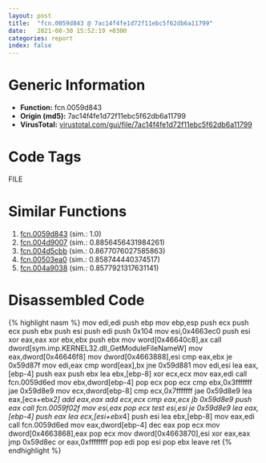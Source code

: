 ```yaml
---
layout: post
title:  "fcn.0059d843 @ 7ac14f4fe1d72f11ebc5f62db6a11799"
date:   2021-08-30 15:52:19 +0300
categories: report
index: false
---
```


# Generic Information
- **Function:** fcn.0059d843
- **Origin (md5):** 7ac14f4fe1d72f11ebc5f62db6a11799
- **VirusTotal:** [virustotal.com/gui/file/7ac14f4fe1d72f11ebc5f62db6a11799][virustotal_ref]

# Code Tags
<span class="tag" id="FILE">FILE</span>


# Similar Functions

1. [fcn.0059d843][similar_1_ref] (sim.: 1.0)
2. [fcn.004d9007][similar_2_ref] (sim.: 0.8856456431984261)
3. [fcn.004d5cbb][similar_3_ref] (sim.: 0.8677076027585863)
4. [fcn.00503ea0][similar_4_ref] (sim.: 0.858744440374517)
5. [fcn.004a9038][similar_5_ref] (sim.: 0.8577921317631141)


# Disassembled Code

{% highlight nasm %}
mov edi,edi
push ebp
mov ebp,esp
push ecx
push ecx
push ebx
push esi
push edi
push 0x104
mov esi,0x4663ec0
push esi
xor eax,eax
xor ebx,ebx
push ebx
mov word[0x46640c8],ax
call dword[sym.imp.KERNEL32.dll_GetModuleFileNameW]
mov eax,dword[0x46646f8]
mov dword[0x4663888],esi
cmp eax,ebx
je 0x59d87f
mov edi,eax
cmp word[eax],bx
jne 0x59d881
mov edi,esi
lea eax,[ebp-4]
push eax
push ebx
lea ebx,[ebp-8]
xor ecx,ecx
mov eax,edi
call fcn.0059d6ed
mov ebx,dword[ebp-4]
pop ecx
pop ecx
cmp ebx,0x3fffffff
jae 0x59d8e9
mov ecx,dword[ebp-8]
cmp ecx,0x7fffffff
jae 0x59d8e9
lea eax,[ecx+ebx*2]
add eax,eax
add ecx,ecx
cmp eax,ecx
jb 0x59d8e9
push eax
call fcn.0059f02f
mov esi,eax
pop ecx
test esi,esi
je 0x59d8e9
lea eax,[ebp-4]
push eax
lea ecx,[esi+ebx*4]
push esi
lea ebx,[ebp-8]
mov eax,edi
call fcn.0059d6ed
mov eax,dword[ebp-4]
dec eax
pop ecx
mov dword[0x4663868],eax
pop ecx
mov dword[0x4663870],esi
xor eax,eax
jmp 0x59d8ec
or eax,0xffffffff
pop edi
pop esi
pop ebx
leave 
ret 
{% endhighlight %}


[similar_1_ref]: /report/fcn.0059d843@a19fdf17f648388c26b301d17cf9cf93
[similar_2_ref]: /report/fcn.004d9007@be7fba7cc724acf4ae2900d99e0fc9c3
[similar_3_ref]: /report/fcn.004d5cbb@17d73cbafe6dd96dd6f2291fab06fbb5
[similar_4_ref]: /report/fcn.00503ea0@1160595edb203a63cb2ca3ce2ff04f47
[similar_5_ref]: /report/fcn.004a9038@279a61b1e76da49531f1f16fd1102a2d
[virustotal_ref]: https://www.virustotal.com/gui/file/7ac14f4fe1d72f11ebc5f62db6a11799